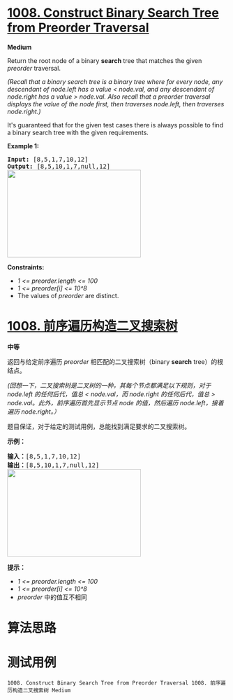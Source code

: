 # [1008. Construct Binary Search Tree from Preorder Traversal][enTitle]

**Medium**

Return the root node of a binary **search**  tree that matches the given  *preorder*  traversal.

 *(Recall that a binary search tree is a binary tree where for every node, any descendant of node.left has a value < node.val, and any descendant of node.right has a value > node.val. Also recall that a preorder traversal displays the value of the node first, then traverses node.left, then traverses node.right.)* 

It's guaranteed that for the given test cases there is always possible to find a binary search tree with the given requirements.

**Example 1:** 


<pre><strong>Input: </strong><span id="example-input-1-1">[8,5,1,7,10,12]
<strong>Output: </strong><span id="example-output-1">[8,5,10,1,7,null,12]
<img alt="" src="https://assets.leetcode.com/uploads/2019/03/06/1266.png" style="height: 200px; width: 306px;">
</span></span></pre>



**Constraints:** 

-  *1 <= preorder.length <= 100*  
-  *1 <= preorder[i] <= 10^8*  
- The values of  *preorder*  are distinct.


# [1008. 前序遍历构造二叉搜索树][cnTitle]

**中等**

返回与给定前序遍历  *preorder*  相匹配的二叉搜索树（binary **search**  tree）的根结点。

 *(回想一下，二叉搜索树是二叉树的一种，其每个节点都满足以下规则，对于 node.left 的任何后代，值总 < node.val，而 node.right 的任何后代，值总 > node.val。此外，前序遍历首先显示节点 node 的值，然后遍历 node.left，接着遍历 node.right。）* 

题目保证，对于给定的测试用例，总能找到满足要求的二叉搜索树。



**示例：** 


<pre><strong>输入：</strong>[8,5,1,7,10,12]
<strong>输出：</strong>[8,5,10,1,7,null,12]
<img style="height: 200px; width: 306px;" src="https://assets.leetcode-cn.com/aliyun-lc-upload/uploads/2019/03/08/1266.png" alt="">
</pre>



**提示：** 

-  *1 <= preorder.length <= 100*  
-  *1 <= preorder[i] <= 10^8*  
-  *preorder*  中的值互不相同




# 算法思路

# 测试用例
```
1008. Construct Binary Search Tree from Preorder Traversal 1008. 前序遍历构造二叉搜索树 Medium
```

[enTitle]: https://leetcode.com/problems/construct-binary-search-tree-from-preorder-traversal/
[cnTitle]: https://leetcode-cn.com/problems/construct-binary-search-tree-from-preorder-traversal/
